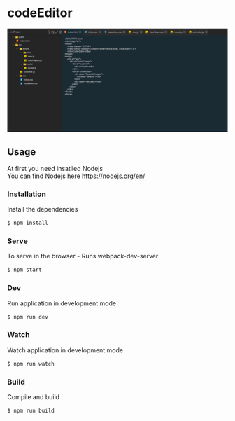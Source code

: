 # codeEditor
![](src/img/screenshot.PNG)
## Usage

At first you need insatlled Nodejs  
You can find Nodejs here https://nodejs.org/en/

### Installation
Install the dependencies
```sh
$ npm install
```
### Serve
To serve in the browser  - Runs webpack-dev-server
```sh
$ npm start
```
### Dev
Run application in development mode
```sh
$ npm run dev
```
### Watch
Watch application in development mode
```sh
$ npm run watch
```
### Build
Compile and build
```sh
$ npm run build
```
